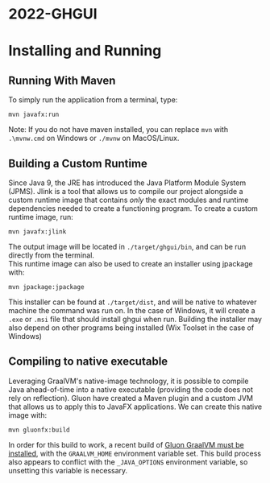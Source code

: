 # 2022-GHGUI

# Installing and Running

## Running With Maven

To simply run the application from a terminal, type:
```
mvn javafx:run
```

Note: If you do not have maven installed, you can replace `mvn` with `.\mvnw.cmd` on Windows or `./mvnw` on MacOS/Linux.

## Building a Custom Runtime

Since Java 9, the JRE has introduced the Java Platform Module System (JPMS). Jlink is a tool that allows us to compile our project alongside a custom runtime image that contains *only* the exact modules and runtime dependencies needed to create a functioning program. To create a custom runtime image, run:
```
mvn javafx:jlink
```
The output image will be located in `./target/ghgui/bin`, and can be run directly from the terminal.<br>
This runtime image can also be used to create an installer using jpackage with:
```
mvn jpackage:jpackage
```
This installer can be found at `./target/dist`, and will be native to whatever machine the command was run on. In the case of Windows, it will create a `.exe` or `.msi` file that should install ghgui when run. Building the installer may also depend on other programs being installed (Wix Toolset in the case of Windows)

## Compiling to native executable

Leveraging GraalVM's native-image technology, it is possible to compile Java ahead-of-time into a native executable (providing the code does not rely on reflection). Gluon have created a Maven plugin and a custom JVM that allows us to apply this to JavaFX applications. We can create this native image with:
```
mvn gluonfx:build
```
In order for this build to work, a recent build of [Gluon GraalVM must be installed](https://github.com/gluonhq/graal/releases), with the `GRAALVM_HOME` environment variable set. This build process also appears to conflict with the `_JAVA_OPTIONS` environment variable, so unsetting this variable is necessary.